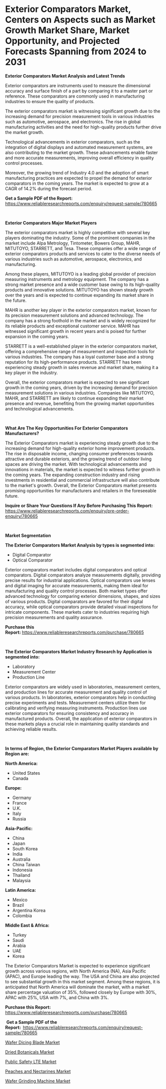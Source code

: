 <p><h1>Exterior Comparators Market, Centers on Aspects such as Market Growth Market Share, Market Opportunity, and Projected Forecasts Spanning from 2024 to 2031</h1></p><p><strong>Exterior Comparators Market Analysis and Latest Trends</strong></p>
<p><p>Exterior comparators are instruments used to measure the dimensional accuracy and surface finish of a part by comparing it to a master part or reference. These comparators are commonly used in manufacturing industries to ensure the quality of products.</p><p>The exterior comparators market is witnessing significant growth due to the increasing demand for precision measurement tools in various industries such as automotive, aerospace, and electronics. The rise in global manufacturing activities and the need for high-quality products further drive the market growth.</p><p>Technological advancements in exterior comparators, such as the integration of digital displays and automated measurement systems, are also contributing to the market growth. These advancements enable faster and more accurate measurements, improving overall efficiency in quality control processes.</p><p>Moreover, the growing trend of Industry 4.0 and the adoption of smart manufacturing practices are expected to propel the demand for exterior comparators in the coming years. The market is expected to grow at a CAGR of 14.2% during the forecast period.</p></p>
<p><strong>Get a Sample PDF of the Report:&nbsp;</strong> <a href="https://www.reliableresearchreports.com/enquiry/request-sample/780665">https://www.reliableresearchreports.com/enquiry/request-sample/780665</a></p>
<p>&nbsp;</p>
<p><strong>Exterior Comparators Major Market Players</strong></p>
<p><p>The exterior comparators market is highly competitive with several key players dominating the industry. Some of the prominent companies in the market include Alpa Metrology, Tintometer, Bowers Group, MAHR, MITUTOYO, STARRETT, and Tesa. These companies offer a wide range of exterior comparators products and services to cater to the diverse needs of various industries such as automotive, aerospace, electronics, and manufacturing.</p><p>Among these players, MITUTOYO is a leading global provider of precision measuring instruments and metrology equipment. The company has a strong market presence and a wide customer base owing to its high-quality products and innovative solutions. MITUTOYO has shown steady growth over the years and is expected to continue expanding its market share in the future.</p><p>MAHR is another key player in the exterior comparators market, known for its precision measurement solutions and advanced technology. The company has a strong foothold in the market and is widely recognized for its reliable products and exceptional customer service. MAHR has witnessed significant growth in recent years and is poised for further expansion in the coming years.</p><p>STARRETT is a well-established player in the exterior comparators market, offering a comprehensive range of measurement and inspection tools for various industries. The company has a loyal customer base and a strong reputation for its high-performance products. STARRETT has been experiencing steady growth in sales revenue and market share, making it a key player in the industry.</p><p>Overall, the exterior comparators market is expected to see significant growth in the coming years, driven by the increasing demand for precision measurement solutions in various industries. Companies like MITUTOYO, MAHR, and STARRETT are likely to continue expanding their market presence and revenue, benefiting from the growing market opportunities and technological advancements.</p></p>
<p>&nbsp;</p>
<p><strong>What Are The Key Opportunities For Exterior Comparators Manufacturers?</strong></p>
<p><p>The Exterior Comparators market is experiencing steady growth due to the increasing demand for high-quality exterior home improvement products. The rise in disposable income, changing consumer preferences towards attractive and durable exteriors, and the growing trend of outdoor living spaces are driving the market. With technological advancements and innovations in materials, the market is expected to witness further growth in the coming years. The expanding construction industry and rising investments in residential and commercial infrastructure will also contribute to the market's growth. Overall, the Exterior Comparators market presents promising opportunities for manufacturers and retailers in the foreseeable future.</p></p>
<p><strong>Inquire or Share Your Questions If Any Before Purchasing This Report:</strong> <a href="https://www.reliableresearchreports.com/enquiry/pre-order-enquiry/780665">https://www.reliableresearchreports.com/enquiry/pre-order-enquiry/780665</a></p>
<p>&nbsp;</p>
<p><strong>Market Segmentation</strong></p>
<p><strong>The Exterior Comparators Market Analysis by types is segmented into:</strong></p>
<p><ul><li>Digital Comparator</li><li>Optical Comparator</li></ul></p>
<p><p>Exterior comparators market includes digital comparators and optical comparators. Digital comparators analyze measurements digitally, providing precise results for industrial applications. Optical comparators use lenses and digital imaging for accurate measurements, making them ideal for manufacturing and quality control processes. Both market types offer advanced technology for comparing exterior dimensions, shapes, and sizes of various products. Digital comparators are favored for their digital accuracy, while optical comparators provide detailed visual inspections for intricate components. These markets cater to industries requiring high precision measurements and quality assurance.</p></p>
<p><strong>Purchase this Report:&nbsp;</strong><a href="https://www.reliableresearchreports.com/purchase/780665">https://www.reliableresearchreports.com/purchase/780665</a></p>
<p>&nbsp;</p>
<p><strong>The Exterior Comparators Market Industry Research by Application is segmented into:</strong></p>
<p><ul><li>Laboratory</li><li>Measurement Center</li><li>Production Line</li></ul></p>
<p><p>Exterior comparators are widely used in laboratories, measurement centers, and production lines for accurate measurement and quality control of various products. In laboratories, exterior comparators help in conducting precise experiments and tests. Measurement centers utilize them for calibrating and verifying measuring instruments. Production lines use exterior comparators for ensuring consistency and accuracy in manufactured products. Overall, the application of exterior comparators in these markets plays a crucial role in maintaining quality standards and achieving reliable results.</p></p>
<p>&nbsp;</p>
<p><strong>In terms of Region, the Exterior Comparators Market Players available by Region are:</strong></p>
<p>
    <p> <strong> North America: </strong>
        <ul>
            <li>United States</li>
            <li>Canada</li>
        </ul>
        </p> 
    <p> <strong> Europe: </strong>
        <ul>
            <li>Germany</li>
            <li>France</li>
            <li>U.K.</li>
            <li>Italy</li>
            <li>Russia</li>
        </ul>
        </p> 
    <p> <strong> Asia-Pacific: </strong>
        <ul>
            <li>China</li>
            <li>Japan</li>
            <li>South Korea</li>
            <li>India</li>
            <li>Australia</li>
            <li>China Taiwan</li>
            <li>Indonesia</li>
            <li>Thailand</li>
            <li>Malaysia</li>
        </ul>
        </p> 
    <p> <strong> Latin America: </strong>
        <ul>
            <li>Mexico</li>
            <li>Brazil</li>
            <li>Argentina Korea</li>
            <li>Colombia</li>
        </ul>
        </p> 
    <p> <strong> Middle East & Africa: </strong>
        <ul>
            <li>Turkey</li>
            <li>Saudi</li>
            <li>Arabia</li>
            <li>UAE</li>
            <li>Korea</li>
        </ul>
    </p>
    </p>
<p><p>The Exterior Comparators Market is expected to experience significant growth across various regions, with North America (NA), Asia Pacific (APAC), and Europe leading the way. The USA and China are also projected to see substantial growth in this market segment. Among these regions, it is anticipated that North America will dominate the market, with a market share percentage valuation of 35%, followed closely by Europe with 30%, APAC with 25%, USA with 7%, and China with 3%.</p></p>
<p><strong>Purchase this Report: </strong><a href="https://www.reliableresearchreports.com/purchase/780665">https://www.reliableresearchreports.com/purchase/780665</a></p>
<p>&nbsp;<strong>Get a Sample PDF of the Report:&nbsp;&nbsp;</strong><a href="https://www.reliableresearchreports.com/enquiry/request-sample/780665">https://www.reliableresearchreports.com/enquiry/request-sample/780665</a></p>
<p><strong></strong></p>
<p><p><a href="https://github.com/RickHolmes3/Market-Research-Report-List-3/blob/main/wafer-dicing-blade-market.md">Wafer Dicing Blade Market</a></p><p><a href="https://medium.com/@beverlyfields2012/dried-botanicals-market-analysis-its-cagr-market-segmentation-and-global-industry-overview-f95cfd691088">Dried Botanicals Market</a></p><p><a href="https://medium.com/@donaldyoung656/public-safety-lte-market-outlook-industry-overview-and-forecast-2024-to-2031-56d8f7cc8993">Public Safety LTE Market</a></p><p><a href="https://medium.com/@christinaweber16/peaches-and-nectarines-market-the-key-to-successful-business-strategy-forecast-till-2031-4b64fb1144b0">Peaches and Nectarines Market</a></p><p><a href="https://github.com/Alonsoolds3wq1d81czn8rbol/Market-Research-Report-List-1/blob/main/wafer-grinding-machine-market.md">Wafer Grinding Machine Market</a></p></p>